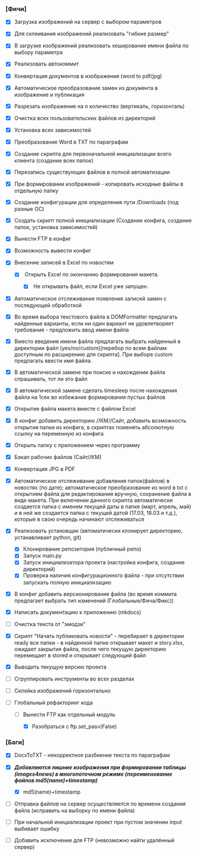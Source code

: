 ### [Фичи]

- [x] Загрузка изображений на сервер с выбором параметров
- [x] Для склеивания изображений реализовать "гибкие размер"
- [x] В загрузке изображений реализовать хеширование имени файла по выбору параметра
- [x] Реализовать автокоммит
- [x] Конвертация документов в изображения (word to pdf/jpg)
- [x] Автоматическое преобразование замен из документа в изображение и публикация
- [x] Разрезать изображение на n количество (вертикаль, горизонталь)
- [x] Очистка всех пользовательских файлов из директорий
- [x] Установка всех зависимостей
- [x] Преобразование Word в TXT по параграфам
- [x] Создание скрипта для первоначальной инициализации всего клиента (создание всех папок)
- [x] Перезапись существующих файлов в полной автоматизации
- [x] При формировании изображений - копировать исходные файлы в отдельную папку
- [x] Создание конфигурации для определения пути /Downloads (под разные ОС)
- [x] Создать скрипт полной инициализации (Создание конфига, создание папок, установка зависимостей)
- [x] Вынести FTP в конфиг
- [x] Возможность вывести конфиг
- [x] Внесение записей в Excel по новостям

  - [x] ​	Открыть Excel по окончанию формирования макета.

    - [x] ​	Не открывать файл, если Excel уже запущен.
- [x] Автоматическое отслеживание появления записей замен с последующей обработкой
- [x] Во время выбора текстового файла в DOMFormatter предлагать найденные варианты, если ни один вариант не удовлетворяет требования - предложить ввод имени файла
- [x] Вместо введения имени файла предлагать выбрать найденный в директории файл (yes/no/custom)[перебор по всем файлам доступным по расширению для скрипта]. При выборе custom предлагать ввести имя файла.
- [x] В автоматической замене при поиске и нахождении файла спрашивать, тот ли это файл
- [x] В автоматической замене сделать timesleep после нахождения файла на 1сек во избежания формирования пустых файлов
- [x] Открытие файла макета вместе с файлом Excel
- [x] В конфиг добавить директорию //КМ//Сайт, добавить возможность открытия папки из конфига, в скриптах поменять абсолютную ссылку на переменную из конфига
- [x] Открыть папку с приложением через программу
- [x] Бэкап рабочих файлов (Сайт//КМ)
- [x] Конвертация JPG в PDF
- [x] Автоматическое отслеживание добавления папок(файлов) в новостях (по дате); автоматическое преобразование из word в txt с открытием файла для редактирования вручную, сохранение файла в виде макета. При включении данного скрипта автоматически создается папка с именем текущей даты в папке (март, апрель, май) и в ней же создается папка с текущей датой (17.03, 18.03 и т.д.), которые в свою очередь начинают отслеживаться
- [x] Реализовать установщик (автоматически клонирует директорию, устанавливает python, git)
  - [x] Клонирование репозитория (публичный репо)
  - [x] Запуск main.py
  - [x] Запуск инициализатора проекта (настройка конфига, создание директорий)
  - [x] Проверка наличия конфигурационного файла - при отсутствии запускать полную инициализацию
- [x] В конфиг добавить версионирование файла (во время коммита предлагает выбрать тип изменений (Глобальные/Фича/Фикс))
- [x] Написать документацию к приложению (mkdocs)
- [ ] Очистка текста от "эмодзи"
- [x] Скрипт "Начать публиковать новости" - перебирает в директории ready все папки - в найденной папке открывает макет и story.xlsx, ожидает закрытия файла, после чего текущую директорию перемещает в stored и открывает следующий файл
- [x] Выводить текущую версию проекта
- [ ] Сгруппировать инструменты во всех разделах
- [ ] Склейка изображений горизонтально
- [ ] Глобальный рефакторинг кода
  - [ ] Вынести FTP как отдельный модуль
    - [x] Разобраться с ftp.set_pasv(False)


### [Баги]

- [x] DocxToTXT - некорректное разбиение текста по параграфам
- [x] ***Добавляются лишние изображения при формировании таблицы (images4news) в многопоточном режиме (переименование файлов md5(name)+timestamp)***
  - [x] md5(name)+timestamp

- [ ] Отправка файлов на сервер осуществляется по времени создания файла (исправить на выборку по имени файла)

- [ ] При начальной инициализации проект при пустом значении input выбивает ошибку

- [ ] Добавить исключение для FTP (невозможно найти удалённый сервер)